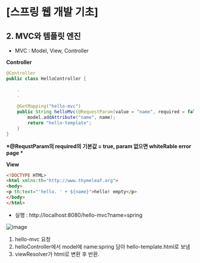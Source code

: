 <h1>[스프링 웹 개발 기초]</h1>  
  
<h2>2. MVC와 템플릿 엔진</h2>  
  
- MVC : Model, View, Controller  
  
<b>Controller</b>  
```java
@Controller
public class HelloController {
    
    .
    .
    
    @GetMapping("hello-mvc")
    public String helloMvc(@RequestParam(value = "name", required = false) String name, Model model) {
        model.addAttribute("name", name);
        return "hello-template";
    }
}
```
<b>*@RequstParam의 required의 기본값 = true, param 없으면 whiteRable error page *</b>

  
<b>View</b>  
```html
<!DOCTYPE HTML>
<html xmlns:th="http://www.thymeleaf.org">
<body>
<p th:text="'hello. ' + ${name}">hello! empty</p>
</body>
</html>
```  
  
- 실행 : http://localhost:8080/hello-mvc?name=spring  

![image](https://user-images.githubusercontent.com/34119641/130574433-75fe9c34-cdc6-4a6a-ba75-3291d8f817a0.png)  

1) hello-mvc 요청
2) helloController에서 model에 name:spring 담아 hello-template.html로 보냄
3) viewResolver가 html로 변환 후 반환.







